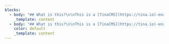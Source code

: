 ```yaml
---
blocks:
  - body: "## What is this?\n\nThis is a [TinaCMS](https://tina.io)-enabled Next.js app, so you can edit your content on a live page. In this project the Tina file-based CMS is used via GraphQL: it's powered by a schema that *you* define. It not only serves content from Markdown files in your repository, but it also generates TinaCMS forms for you automatically ✨.\n\n### Scope\n\n*   Run this project locally using local content within this repository.\n*   Connect to Tina Cloud to benefit from its GraphQL Content API.\n*   Deploy the site to visually edit your site.\n*   Invite collaborators.\n\n## Requirements\n\n*   Git\n*   [Node.js Active LTS](https://nodejs.org/en/about/releases/)\n*   Yarn\n\n## Fork this repository\n\n⚠️⚠️ Start by **forking** the repository and then pull it down to your computer. ⚠️⚠️\n\n## Install\n\n> ℹ️ This project uses `yarn` as a package manager, if `yarn` isn't installed on your machine, open a terminal and run `npm install -g yarn`\n\nInstall the project's dependencies:\n\n```\nyarn install\n```\n\n> ⚠️ If you'd like to use `npm` beware that there is no `package-lock.json` so we can't guarantee the dependencies are the same for you.\n\n## Run the project locally\n\nTo run the local development server:\n\n```\nyarn dev\n```\n\nThis command starts the GraphQL server and the Next.js application in development mode. It also regenerates your schema types for TypeScript and GraphQL so changes to your `.tina` config are reflected immediately.\n\nOne of the most interesting aspects of the Tina Cloud Content API is that it doesn't actually require anything from the Cloud to work locally. Since Tina is by default a Git-backed CMS, everything can be run from your local filesystem via the CLI. :sunglasses:\n\nThis is ideal for development workflows and the API is identical to the one used in the cloud, so once you're ready to deploy your application you won't face any challenges there.\n\nOpen [`http://localhost:3000`](http://localhost:3000) in your browser to see your file-based content being loaded from the GraphQL API.\n\n## Edit content locally\n\nWe need to define some local environment variables in order to edit content with Tina.\n\nCopy `.env.local.sample` to `.env.local`:\n\n```sh\ncp .env.local.sample .env.local\n\n```\n\n`NEXT_PUBLIC_USE_LOCAL_CLIENT` should be set to `1`, other values can be ignored for now.\n\nRestart your server and visit [`http://localhost:3000/`](http://localhost:3000/\\`), and click \"enter edit mode\" in the top right hand corner, the same page is displayed but you can notice a pencil icon at the bottom left corner.\n\nClick to open Tina's sidebar which displays a form with fields you can edit and see update live on the page.\nSince we're working locally, saving results in changes to your local filesystem.\n\nFrom here, you're ready to start building your own project, to read a little bit about how this project is structured, and how to modify it to make it your own,\nread the [folder structure](#starter-structure) section below.\n\nWhen you're ready to deploy your site, read on about how you can connect to Tina Cloud and make authenticated changes via our Cloud API.\n\n> **NOTE:** In this project there are two way to enter edit mode. You can click the \"enter edit mode button\" or visit [`/admin`](http://localhost/admin). You can also disable the edit button by setting `NEXT_PUBLIC_SHOW_EDIT_BTN=0` in `.env.local`\n\n## Connect to Tina Cloud\n\nWhile the fully-local development workflow is the recommended way for developers to work,\nyou'll obviously want other editors and collaborators to be able to make changes on a hosted website with authentication.\n\n> ℹ️ Changes in edit mode show up on your home page after your site finishes a rebuild.\n\n## Register your local application with Tina Cloud\n\n1.  Visit [auth.tina.io](https://auth.tina.io/register), create an organization, and sign in. Make a note of your organization name.\n2.  Create a Tina Cloud app which connects to the GitHub repository you've just forked. Once your app is created, click on the app to get to the app settings and copy the client ID.\n\n## Connect your local project with Tina Cloud\n\nIn the `env.local` file set:\n\n*   `NEXT_PUBLIC_USE_LOCAL_CLIENT` to `0`.\n*   `NEXT_PUBLIC_ORGANIZATION_NAME` to your Tina Cloud organization name\n*   `NEXT_PUBLIC_TINA_CLIENT_ID` to the Client ID displayed in your Tina Cloud App.\n*   `NEXT_PUBLIC_SHOW_EDIT_BTN` to `0` or `1`, `0` means there is no \"enter edit mode\" and you will have to visit [`/admin`](http://localhost/admin) to enter edit mode.\n\nRestart your server and run `yarn dev` again.\n\nOpen [`http://localhost:3000/`](http://localhost:3000/\\`) and click \"enter edit mode\"\n\n![](public/uploads/tina-cloud-authorization.png \"\")\n\nThis time a modal asks you to authenticate through Tina Cloud. Upon success, your edits will be sent to the cloud server (and subsequently to GitHub).\n\n#### Edit content\n\nMake some edits through the sidebar and click save.\nChanges are saved in your GitHub repository.\n\nNow that Tina Cloud editing is working correctly, we can deploy the site so that other team members can make edits too.\n\n> ℹ️ Gotcha: since your changes are being synced directly to Github, you'll notice that when your in non-\"edit\" mode your page still receive the unedited data from your local filesystem. This is mostly fine since editing with Tina Cloud is designed for hosted environments. But beware that changes to your schema may result in a mismatch between the Tina Cloud API and your local client.\n\n## Deploy\n\n### Vercel\n\nConnect to your GitHub repository and set the same environment variables as the ones in your `env.local` file:\n\n```\nNEXT_PUBLIC_ORGANIZATION_NAME= <YOUR_ORGANIZATION>\nNEXT_PUBLIC_TINA_CLIENT_ID= <YOUR_CLIENT_ID>\n```\n\n![](public/uploads/vercel-congratulations.png \"\")\n\n\U0001F389 Congratulations, your site is now live!\n\nYou can test that everything is configured correctly by navigating to `[your deployment URL]/`, click \"edit this site\",\nlog in to Tina Cloud, and making some edits. Your changes should be saved to your GitHub repository.\n\n### Netlify\n\nConnect to your GitHub repository, then:\n\n*   set the **build command** to `yarn build`,\n*   set the **publish directory**. To `.next/` .\n\n![](public/uploads/netlify-build-settings.png \"\")\n\nClick on **advanced** to add the same environment variables as the ones in your `env.local` file:\n\n```\nNEXT_PUBLIC_ORGANIZATION_NAME= <YOUR_ORGANIZATION>\nNEXT_PUBLIC_TINA_CLIENT_ID= <YOUR_CLIENT_ID>\n```\n\n![](public/uploads/netlify-advanced-build-settings.png \"\")\n\nCopy-paste your Organization ID and Client ID.\n\nOnce you're done, click \"Deploy site\".\n\nInstall the [\"Next on Netlify\" plugin](https://www.netlify.com/blog/2020/12/07/announcing-one-click-install-next.js-build-plugin-on-netlify/)\nin order to take advantage of server-side rendering and Next.js preview features.\n\nTrigger a new deploy for changes to take effect.\n\nYou can test that everything is configured correctly by navigating to `[your deployment URL]/`, click \"edit this site\",\nlog in to Tina Cloud, and making some edits. Your changes should be saved to your GitHub repository.\n\n***\n\n## Starter structure\n\nTina Cloud Starter is a [Next.js](https://nextjs.org) application. The file-based routing happens through the `pages` directory. To edit this site, navigate to the `/admin` route. This will cause you to go into edit mode where Tina is loaded. Tina is only loaded in edit mode so it will not effect the production bundle size.\n\n### `.tina/schema.ts`\n\nThis is where your schema is defined, when you make changes here you'll notice that the generated GraphQL API changes too. It's a good idea to run your GraphQL server while editing so you can see any breakages.\n\n> Tip: Visit the GraphQL GUI at `http://localhost:4001/altair` so you can see how changes to the schema are updated in GraphQL.\n\n### `pages/[filename].tsx`\n\nThis page can be seen at `http://localhost:3000/`, it loads the content from a markdown file which can be found in this repository at `/content/pages/home.md`. You can edit this page at by navigating to `http://localhost:3000/admin`.\n\nHead over to the [reference](/docs/tinacms-reference/) documentation to learn more about [defining a schema](/docs/schema/) or [querying with GraphQL](/docs/graphql/)\n\n### `pages/posts/[filename].tsx`\n\nThe posts are stored in the `content/posts` directory of this repository, and their routes are built with `getStaticPaths` dynamically at build time.\n\n### The `content` folder\n\nHere's where your actual content lives, you can control how content is stored from the `defineSchema` function, by default we use `markdown`.\n\n### `components`\n\nMost of the components in this project are very basic and are for demonstration purposes, feel free to replace them with something of your own!\n\n### `pages/_app.js`\n\nThe `_app.js` file is a feature in Next.js that allows you to wrap all of your routes in some specific logic which will be applied to every page. We're using it to wrap your site content in TinaCMS context. We do this so when data passes through, we can *hydrate* it so that it's editable in real time. You may notice that it's being loaded dynamically based on something called `EditState`, when you're in edit mode we'll load `TinaCMS` and all that it provides. When you're not in edit mode Tina stays out of the way so your builds stay lean.\n\nBy default we've toggle the `showEditButton` to `true`. You'll likely want to remove that option as it'll show for visitors to your site.\n\n### `pages/posts/[filename].tsx`\n\nThe posts are stored in the `content/posts` directory of this repository, and their routes are built with `getStaticPaths` dynamically at build time. You'll notice a couple of helper functions like `getStaticPropsForTina` and `staticRequest`. These are helper functions to make sure you're returning data from the local GraphQL server in a shape that Tina understands. Feel free to bring your own http client if you'd like. Read more about these helpers in the [Next.JS APIs documentation](/docs/tinacms-context/)\n\n### Creating your own pages\n\nFor now, TinaCMS works best when you:\n\n1.  Use `getStaticProps` for data\n2.  Return data from `getStaticProps` with `data`, `query`, and `variables` properties.\n3.  Wrap your `_app.js` in TinaCMS dynamically.\n\nAfter that, you're on your own. Go build something and share it with us on [Twitter](https://twitter.com/tina\\_cms).\nTo browse the docs and query our GraphQL API, run `yarn dev` in your Tina project and go to `http://localhost:4001/altair`.\n\n## Getting Help\n\nTina Cloud is in public alpha, you might face issues, to provide feedback or get help with any challenges you may have:\n\n*   Read the [Tina Cloud documentation](https://tina.io/docs/tina-cloud/).\n*   [Join our Discord](https://discord.gg/zumN63Ybpf).\n*   Visit the [community forum](https://community.tinacms.org/) to ask questions.\n*   Reach out to us on Twitter at [@tina\\_cms](https://twitter.com/tina\\_cms).\n*   [Email us](mailto:support@tina.io) to schedule a call with our team and share more about your context and what you're trying to achieve.\n*   Get support through the chat widget on the Tina Cloud Dashboard\n\n## LICENSE\n\nLicensed under the [Apache 2.0 license](./LICENSE).\n"
    _template: content
  - body: "## What is this?\n\nThis is a [TinaCMS](https://tina.io)-enabled Next.js app, so you can edit your content on a live page. In this project the Tina file-based CMS is used via GraphQL: it's powered by a schema that *you* define. It not only serves content from Markdown files in your repository, but it also generates TinaCMS forms for you automatically ✨.\n\n### Scope\n\n*   Run this project locally using local content within this repository.\n*   Connect to Tina Cloud to benefit from its GraphQL Content API.\n*   Deploy the site to visually edit your site.\n*   Invite collaborators.\n\n## Requirements\n\n*   Git\n*   [Node.js Active LTS](https://nodejs.org/en/about/releases/)\n*   Yarn\n\n## Fork this repository\n\n⚠️⚠️ Start by **forking** the repository and then pull it down to your computer. ⚠️⚠️\n\n## Install\n\n> ℹ️ This project uses `yarn` as a package manager, if `yarn` isn't installed on your machine, open a terminal and run `npm install -g yarn`\n\nInstall the project's dependencies:\n\n```\nyarn install\n```\n\n> ⚠️ If you'd like to use `npm` beware that there is no `package-lock.json` so we can't guarantee the dependencies are the same for you.\n\n## Run the project locally\n\nTo run the local development server:\n\n```\nyarn dev\n```\n\nThis command starts the GraphQL server and the Next.js application in development mode. It also regenerates your schema types for TypeScript and GraphQL so changes to your `.tina` config are reflected immediately.\n\nOne of the most interesting aspects of the Tina Cloud Content API is that it doesn't actually require anything from the Cloud to work locally. Since Tina is by default a Git-backed CMS, everything can be run from your local filesystem via the CLI. :sunglasses:\n\nThis is ideal for development workflows and the API is identical to the one used in the cloud, so once you're ready to deploy your application you won't face any challenges there.\n\nOpen [`http://localhost:3000`](http://localhost:3000) in your browser to see your file-based content being loaded from the GraphQL API.\n\n## Edit content locally\n\nWe need to define some local environment variables in order to edit content with Tina.\n\nCopy `.env.local.sample` to `.env.local`:\n\n```sh\ncp .env.local.sample .env.local\n\n```\n\n`NEXT_PUBLIC_USE_LOCAL_CLIENT` should be set to `1`, other values can be ignored for now.\n\nRestart your server and visit [`http://localhost:3000/`](http://localhost:3000/\\`), and click \"enter edit mode\" in the top right hand corner, the same page is displayed but you can notice a pencil icon at the bottom left corner.\n\nClick to open Tina's sidebar which displays a form with fields you can edit and see update live on the page.\nSince we're working locally, saving results in changes to your local filesystem.\n\nFrom here, you're ready to start building your own project, to read a little bit about how this project is structured, and how to modify it to make it your own,\nread the [folder structure](#starter-structure) section below.\n\nWhen you're ready to deploy your site, read on about how you can connect to Tina Cloud and make authenticated changes via our Cloud API.\n\n> **NOTE:** In this project there are two way to enter edit mode. You can click the \"enter edit mode button\" or visit [`/admin`](http://localhost/admin). You can also disable the edit button by setting `NEXT_PUBLIC_SHOW_EDIT_BTN=0` in `.env.local`\n\n## Connect to Tina Cloud\n\nWhile the fully-local development workflow is the recommended way for developers to work,\nyou'll obviously want other editors and collaborators to be able to make changes on a hosted website with authentication.\n\n> ℹ️ Changes in edit mode show up on your home page after your site finishes a rebuild.\n\n## Register your local application with Tina Cloud\n\n1.  Visit [auth.tina.io](https://auth.tina.io/register), create an organization, and sign in. Make a note of your organization name.\n2.  Create a Tina Cloud app which connects to the GitHub repository you've just forked. Once your app is created, click on the app to get to the app settings and copy the client ID.\n\n## Connect your local project with Tina Cloud\n\nIn the `env.local` file set:\n\n*   `NEXT_PUBLIC_USE_LOCAL_CLIENT` to `0`.\n*   `NEXT_PUBLIC_ORGANIZATION_NAME` to your Tina Cloud organization name\n*   `NEXT_PUBLIC_TINA_CLIENT_ID` to the Client ID displayed in your Tina Cloud App.\n*   `NEXT_PUBLIC_SHOW_EDIT_BTN` to `0` or `1`, `0` means there is no \"enter edit mode\" and you will have to visit [`/admin`](http://localhost/admin) to enter edit mode.\n\nRestart your server and run `yarn dev` again.\n\nOpen [`http://localhost:3000/`](http://localhost:3000/\\`) and click \"enter edit mode\"\n\n![](public/uploads/tina-cloud-authorization.png \"\")\n\nThis time a modal asks you to authenticate through Tina Cloud. Upon success, your edits will be sent to the cloud server (and subsequently to GitHub).\n\n#### Edit content\n\nMake some edits through the sidebar and click save.\nChanges are saved in your GitHub repository.\n\nNow that Tina Cloud editing is working correctly, we can deploy the site so that other team members can make edits too.\n\n> ℹ️ Gotcha: since your changes are being synced directly to Github, you'll notice that when your in non-\"edit\" mode your page still receive the unedited data from your local filesystem. This is mostly fine since editing with Tina Cloud is designed for hosted environments. But beware that changes to your schema may result in a mismatch between the Tina Cloud API and your local client.\n\n## Deploy\n\n### Vercel\n\n[![Deploy with Vercel](https://vercel.com/button \"\")](https://vercel.com/new/)\n\nConnect to your GitHub repository and set the same environment variables as the ones in your `env.local` file:\n\n```\nNEXT_PUBLIC_ORGANIZATION_NAME= <YOUR_ORGANIZATION>\nNEXT_PUBLIC_TINA_CLIENT_ID= <YOUR_CLIENT_ID>\n```\n\n![](public/uploads/vercel-congratulations.png \"\")\n\n\U0001F389 Congratulations, your site is now live!\n\nYou can test that everything is configured correctly by navigating to `[your deployment URL]/`, click \"edit this site\",\nlog in to Tina Cloud, and making some edits. Your changes should be saved to your GitHub repository.\n\n### Netlify\n\n[![Deploy to Netlify](https://www.netlify.com/img/deploy/button.svg \"\")](https://app.netlify.com/start/)\n\nConnect to your GitHub repository, then:\n\n*   set the **build command** to `yarn build`,\n*   set the **publish directory**. To `.next/` .\n\n![](public/uploads/netlify-build-settings.png \"\")\n\nClick on **advanced** to add the same environment variables as the ones in your `env.local` file:\n\n```\nNEXT_PUBLIC_ORGANIZATION_NAME= <YOUR_ORGANIZATION>\nNEXT_PUBLIC_TINA_CLIENT_ID= <YOUR_CLIENT_ID>\n```\n\n![](public/uploads/netlify-advanced-build-settings.png \"\")\n\nCopy-paste your Organization ID and Client ID.\n\nOnce you're done, click \"Deploy site\".\n\nInstall the [\"Next on Netlify\" plugin](https://www.netlify.com/blog/2020/12/07/announcing-one-click-install-next.js-build-plugin-on-netlify/)\nin order to take advantage of server-side rendering and Next.js preview features.\n\nTrigger a new deploy for changes to take effect.\n\nYou can test that everything is configured correctly by navigating to `[your deployment URL]/`, click \"edit this site\",\nlog in to Tina Cloud, and making some edits. Your changes should be saved to your GitHub repository.\n\n***\n\n## Starter structure\n\nTina Cloud Starter is a [Next.js](https://nextjs.org) application. The file-based routing happens through the `pages` directory. To edit this site, navigate to the `/admin` route. This will cause you to go into edit mode where Tina is loaded. Tina is only loaded in edit mode so it will not effect the production bundle size.\n\n### `.tina/schema.ts`\n\nThis is where your schema is defined, when you make changes here you'll notice that the generated GraphQL API changes too. It's a good idea to run your GraphQL server while editing so you can see any breakages.\n\n> Tip: Visit the GraphQL GUI at `http://localhost:4001/altair` so you can see how changes to the schema are updated in GraphQL.\n\n### `pages/[filename].tsx`\n\nThis page can be seen at `http://localhost:3000/`, it loads the content from a markdown file which can be found in this repository at `/content/pages/home.md`. You can edit this page at by navigating to `http://localhost:3000/admin`.\n\nHead over to the [reference](/docs/tinacms-reference/) documentation to learn more about [defining a schema](/docs/schema/) or [querying with GraphQL](/docs/graphql/)\n\n### `pages/posts/[filename].tsx`\n\nThe posts are stored in the `content/posts` directory of this repository, and their routes are built with `getStaticPaths` dynamically at build time.\n\n### The `content` folder\n\nHere's where your actual content lives, you can control how content is stored from the `defineSchema` function, by default we use `markdown`.\n\n### `components`\n\nMost of the components in this project are very basic and are for demonstration purposes, feel free to replace them with something of your own!\n\n### `pages/_app.js`\n\nThe `_app.js` file is a feature in Next.js that allows you to wrap all of your routes in some specific logic which will be applied to every page. We're using it to wrap your site content in TinaCMS context. We do this so when data passes through, we can *hydrate* it so that it's editable in real time. You may notice that it's being loaded dynamically based on something called `EditState`, when you're in edit mode we'll load `TinaCMS` and all that it provides. When you're not in edit mode Tina stays out of the way so your builds stay lean.\n\nBy default we've toggle the `showEditButton` to `true`. You'll likely want to remove that option as it'll show for visitors to your site.\n\n### `pages/posts/[filename].tsx`\n\nThe posts are stored in the `content/posts` directory of this repository, and their routes are built with `getStaticPaths` dynamically at build time. You'll notice a couple of helper functions like `getStaticPropsForTina` and `staticRequest`. These are helper functions to make sure you're returning data from the local GraphQL server in a shape that Tina understands. Feel free to bring your own http client if you'd like. Read more about these helpers in the [Next.JS APIs documentation](/docs/tinacms-context/)\n\n### Creating your own pages\n\nFor now, TinaCMS works best when you:\n\n1.  Use `getStaticProps` for data\n2.  Return data from `getStaticProps` with `data`, `query`, and `variables` properties.\n3.  Wrap your `_app.js` in TinaCMS dynamically.\n\nAfter that, you're on your own. Go build something and share it with us on [Twitter](https://twitter.com/tina\\_cms).\nTo browse the docs and query our GraphQL API, run `yarn dev` in your Tina project and go to `http://localhost:4001/altair`.\n\n## Getting Help\n\nTina Cloud is in public alpha, you might face issues, to provide feedback or get help with any challenges you may have:\n\n*   Read the [Tina Cloud documentation](https://tina.io/docs/tina-cloud/).\n*   [Join our Discord](https://discord.gg/zumN63Ybpf).\n*   Visit the [community forum](https://community.tinacms.org/) to ask questions.\n*   Reach out to us on Twitter at [@tina\\_cms](https://twitter.com/tina\\_cms).\n*   [Email us](mailto:support@tina.io) to schedule a call with our team and share more about your context and what you're trying to achieve.\n*   Get support through the chat widget on the Tina Cloud Dashboard\n\n## LICENSE\n\nLicensed under the [Apache 2.0 license](./LICENSE).\n"
    color: default
    _template: content
---
```


